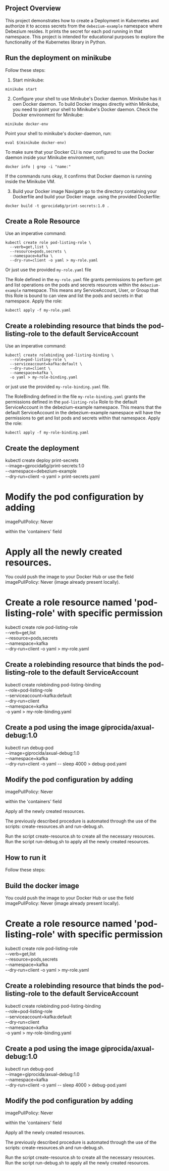 ## Project Overview ##

This project demonstrates how to create a Deployment in Kubernetes and authorize it to access secrets from the `debezium-example` namespace where Debezium resides. 
It prints the secret for each pod running in that namespace. This project is intended for educational purposes to explore the functionality of the Kubernetes library in Python.

## Run the deployment on minikube ##

Follow these steps:

1. Start minikube:
```
minikube start
```

2. Configure your shell to use Minikube's Docker daemon. 
Minikube has it own Docker daemon. To build Docker images directly within Minikube, you need to point your shell to 
Minikube's Docker daemon.
Check the Docker environment for Minikube:
```
minikube docker-env
```
Point your shell to minikube's docker-daemon, run:
```
eval $(minikube docker-env)
```
To make sure that your Docker CLI is now configured to use the Docker daemon inside your Minikube environment, run:
```
docker info | grep -i "name:"
```
If the commands runs okay, it confirms that Docker daemon is running inside the Minikube VM.



3. Build your Docker image
Navigate go to the directory containing your Dockerfile and build your Docker image. using the provided Dockerfile:
```
docker build -t gprocida6g/print-secrets:1.0 .
```


## Create a Role Resource ##

Use an imperative command:

```
kubectl create role pod-listing-role \
  --verb=get,list \
  --resource=pods,secrets \
  --namespace=kafka \
  --dry-run=client -o yaml > my-role.yaml

```

Or just use the provided `my-role.yaml` file 

The Role defined in the `my-role.yaml` file grants permissions to perform get and list operations on the pods and secrets resources within the `debezium-example` namespace. 
This means any ServiceAccount, User, or Group that this Role is bound to can view and list the pods and secrets in that namespace. Apply the role:
```
kubectl apply -f my-role.yaml
```


## Create a rolebinding resource that binds the pod-listing-role to the default ServiceAccount

Use an imperative command:

```
kubectl create rolebinding pod-listing-binding \
  --role=pod-listing-role \
  --serviceaccount=kafka:default \
  --dry-run=client \
  --namespace=kafka \
  -o yaml > my-role-binding.yaml

```

or just use the provided `my-role-binding.yaml` file. 



The RoleBinding defined in the file `my-role-binding.yaml` grants the permissions defined in the `pod-listing-role` Role to the default ServiceAccount in the debezium-example namespace.
This means that the default ServiceAccount in the debezium-example namespace will have the permissions to get and list pods and secrets within that namespace. Apply the role:
```
kubectl apply -f my-role-binding.yaml
```



## Create the deployment

kubectl create deploy print-secrets \
  --image=gprocida6g/print-secrets:1.0 \
  --namespace=debezium-example\
  --dry-run=client -o yaml > print-secrets.yaml

# Modify the pod configuration by adding

imagePullPolicy: Never 

within the 'containers' field










# Apply all the newly created resources.





You could push the image to your Docker Hub or use the field imagePullPolicy: Never (image 
already present locally).


# Create a role resource named 'pod-listing-role' with specific permission

kubectl create role pod-listing-role \
  --verb=get,list \
  --resource=pods,secrets \
  --namespace=kafka \
  --dry-run=client -o yaml > my-role.yaml


## Create a rolebinding resource that binds the pod-listing-role to the default ServiceAccount

kubectl create rolebinding pod-listing-binding \
  --role=pod-listing-role \
  --serviceaccount=kafka:default \
  --dry-run=client \
  --namespace=kafka \
  -o yaml > my-role-binding.yaml


## Create a pod using the image giprocida/axual-debug:1.0 

kubectl run debug-pod \
  --image=giprocida/axual-debug:1.0 \
  --namespace=kafka \
  --dry-run=client -o yaml -- sleep 4000 > debug-pod.yaml

## Modify the pod configuration by adding

imagePullPolicy: Never 

within the 'containers' field

Apply all the newly created resources.


The previously described procedure is automated through the use of the scripts: create-resources.sh and run-debug.sh.

Run the script create-resource.sh to create all the necessary resources.
Run the script run-debug.sh to apply all the newly created resources.



## How to run it ##

Follow these steps:


## Build the docker image



You could push the image to your Docker Hub or use the field imagePullPolicy: Never (image 
already present locally).


# Create a role resource named 'pod-listing-role' with specific permission

kubectl create role pod-listing-role \
  --verb=get,list \
  --resource=pods,secrets \
  --namespace=kafka \
  --dry-run=client -o yaml > my-role.yaml


## Create a rolebinding resource that binds the pod-listing-role to the default ServiceAccount

kubectl create rolebinding pod-listing-binding \
  --role=pod-listing-role \
  --serviceaccount=kafka:default \
  --dry-run=client \
  --namespace=kafka \
  -o yaml > my-role-binding.yaml


## Create a pod using the image giprocida/axual-debug:1.0 

kubectl run debug-pod \
  --image=giprocida/axual-debug:1.0 \
  --namespace=kafka \
  --dry-run=client -o yaml -- sleep 4000 > debug-pod.yaml

## Modify the pod configuration by adding

imagePullPolicy: Never 

within the 'containers' field

Apply all the newly created resources.


The previously described procedure is automated through the use of the scripts: create-resources.sh and run-debug.sh.

Run the script create-resource.sh to create all the necessary resources.
Run the script run-debug.sh to apply all the newly created resources.

